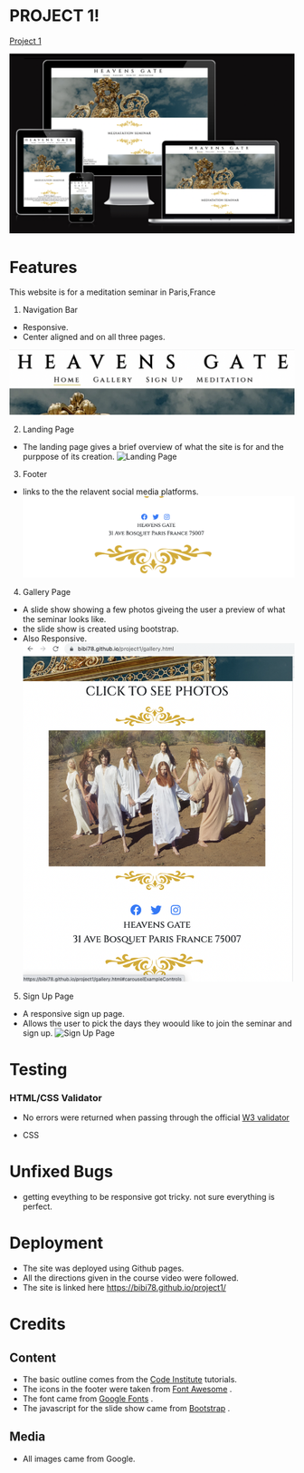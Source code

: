 # PROJECT 1! 


[Project 1](https://bibi78.github.io/project1/index.html)



![Responsive Images](assets/images/responsiveimage.png)


# Features

This website is for a meditation seminar in Paris,France

1. Navigation Bar
 * Responsive.
 * Center aligned and on all three pages.

![Navigation Bar](assets/images/navbar.png)


2. Landing Page 
* The landing page gives a brief overview of what the site is for and the purppose of its creation.
![Landing Page](assets/images/landing.png)

3. Footer 
* links to the the relavent social media platforms.
![Footer](assets/images/footer.png)

4. Gallery Page
* A slide show showing a few photos giveing the user a preview of what the seminar looks like.
* the slide show is created using bootstrap.
* Also Responsive.
![Gallery](assets/images/gallery.png)

5. Sign Up Page
* A responsive sign up page.
* Allows the user to pick the days they woould like to join the seminar and sign up.
![Sign Up Page](assets/images/signup.png)

# Testing

### HTML/CSS Validator

* No errors were returned when passing through the official [W3 validator](https://validator.w3.org/nu/?doc=https%3A%2F%2Fbibi78.github.io%2Fproject1%2F)

* CSS


# Unfixed Bugs 

* getting eveything to be responsive got tricky. not sure everything is perfect.

# Deployment

* The site was deployed using Github pages.
* All the directions given in the course video were followed.
* The site is linked here https://bibi78.github.io/project1/

# Credits 
## Content
* The basic outline comes from the [Code Institute](https://learn.codeinstitute.net/dashboard) tutorials.
* The icons in the footer were taken from [Font Awesome](https://fontawesome.com/icons) .
* The font came from [Google Fonts](https://fonts.google.com/) .
* The javascript for the slide show came from [Bootstrap](https://getbootstrap.com/docs/4.0/components/carousel/) .

## Media 
* All images came from Google.





